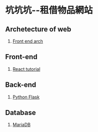 # 坑坑坑--租借物品網站

## Archetecture of web
1. [Front end arch](https://www.slideshare.net/quangntta/web-browser-architecture-49196378)

## Front-end

1. [React tutorial](https://reactjs.org/docs/installation.html)


## Back-end
1. [Python Flask](http://flask.pocoo.org)

## Database
1. [MariaDB](https://mariadb.com)